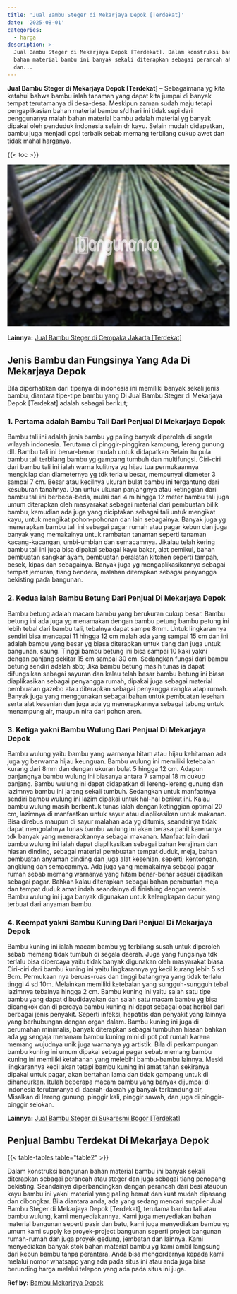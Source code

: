 ```yaml
---
title: 'Jual Bambu Steger di Mekarjaya Depok [Terdekat]'
date: '2025-08-01'
categories:
  - harga
description: >-
  Jual Bambu Steger di Mekarjaya Depok [Terdekat]. Dalam konstruksi bangunan
  bahan material bambu ini banyak sekali diterapkan sebagai perancah atau steger
  dan...
---
```


**Jual Bambu Steger di Mekarjaya Depok \[Terdekat\]** – Sebagaimana yg kita ketahui bahwa bambu ialah tanaman yang dapat kita jumpai di banyak tempat terutamanya di desa-desa. Meskipun zaman sudah maju tetapi pengaplikasian bahan material bambu s/d hari ini tidak sepi dari penggunanya malah bahan material bambu adalah material yg banyak dipakai oleh penduduk indonesia selain dr kayu. Selain mudah didapatkan, bambu juga menjadi opsi terbaik sebab memang terbilang cukup awet dan tidak mahal harganya.

{{< toc >}}

![Jual Bambu Steger di Mekarjaya Depok [Terdekat]](/images/jual-bambu-tali-24.png)

**Lainnya:** [Jual Bambu Steger di Cempaka Jakarta \[Terdekat\]](https://bambu.bangunan.co/jual-bambu-steger-di-cempaka-jakarta-terdekat/)

## Jenis Bambu dan Fungsinya Yang Ada Di Mekarjaya Depok

Bila diperhatikan dari tipenya di indonesia ini memiliki banyak sekali jenis bambu, diantara tipe-tipe bambu yang Di Jual Bambu Steger di Mekarjaya Depok \[Terdekat\] adalah sebagai berikut;

### 1\. Pertama adalah Bambu Tali Dari Penjual Di Mekarjaya Depok

Bambu tali ini adalah jenis bambu yg paling banyak diperoleh di segala wilayah indonesia. Terutama di pinggir-pinggiran kampung, lereng gunung dll. Bambu tali ini benar-benar mudah untuk didapatkan Selain itu pula bambu tali terbilang bambu yg gampang tumbuh dan multifungsi. Ciri-ciri dari bambu tali ini ialah warna kulitnya yg hijau tua permukaannya mengkilap dan diameternya yg tdk terlalu besar, mempunyai diameter 3 sampai 7 cm. Besar atau kecilnya ukuran bulat bambu ini tergantung dari kesuburan tanahnya. Dan untuk ukuran panjangnya atau ketinggian dari bambu tali ini berbeda-beda, mulai dari 4 m hingga 12 meter bambu tali juga umum diterapkan oleh masyarakat sebagai material dari pembuatan bilik bambu, kemudian ada juga yang diciptakan sebagai tali untuk mengikat kayu, untuk mengikat pohon-pohonan dan lain sebagainya. Banyak juga yg menerapkan bambu tali ini sebagai pagar rumah atau pagar kebun dan juga banyak yang memakainya untuk rambatan tanaman seperti tanaman kacang-kacangan, umbi-umbian dan semacamnya. Jikalau telah kering bambu tali ini juga bisa dipakai sebagai kayu bakar, alat pemikul, bahan pembuatan sangkar ayam, pembuatan peralatan kitchen seperti tampah, besek, kipas dan sebagainya. Banyak juga yg mengaplikasikannya sebagai tempat jemuran, tiang bendera, malahan diterapkan sebagai penyangga bekisting pada bangunan.

### 2\. Kedua ialah Bambu Betung Dari Penjual Di Mekarjaya Depok

Bambu betung adalah macam bambu yang berukuran cukup besar. Bambu betung ini ada juga yg menamakan dengan bambu petung bambu petung ini lebih tebal dari bambu tali, tebalnya dapat sampe 8mm. Untuk lingkarannya sendiri bisa mencapai 11 hingga 12 cm malah ada yang sampai 15 cm dan ini adalah bambu yang besar yg biasa diterapkan untuk tiang dan juga untuk bangunan, saung. Tinggi bambu betung ini bisa sampai 10 kaki yakni dengan panjang sekitar 15 cm sampai 30 cm. Sedangkan fungsi dari bambu betung sendiri adalah sbb; Jika bambu betung masih tunas ia dapat difungsikan sebagai sayuran dan kalau telah besar bambu betung ini biasa diaplikasikan sebagai penyangga rumah, dipakai juga sebagai material pembuatan gazebo atau diterapkan sebagai penyangga rangka atap rumah. Banyak juga yang menggunakan sebagai bahan untuk pembuatan lesehan serta alat kesenian dan juga ada yg menerapkannya sebagai tabung untuk menampung air, maupun nira dari pohon aren.

### 3\. Ketiga yakni Bambu Wulung Dari Penjual Di Mekarjaya Depok

Bambu wulung yaitu bambu yang warnanya hitam atau hijau kehitaman ada juga yg berwarna hijau keunguan. Bambu wulung ini memiliki ketebalan kurang dari 8mm dan dengan ukuran bulat 5 hingga 12 cm. Adapun panjangnya bambu wulung ini biasanya antara 7 sampai 18 m cukup panjang. Bambu wulung ini dapat didapatkan di lereng-lereng gunung dan lazimnya bambu ini jarang sekali tumbuh. Sedangkan untuk manfaatnya sendiri bambu wulung ini lazim dipakai untuk hal-hal berikut ini. Kalau bambu wulung masih berbentuk tunas ialah dengan ketinggian optimal 20 cm, lazimnya di manfaatkan untuk sayur atau diaplikasikan untuk makanan. Bisa direbus maupun di sayur malahan ada yg ditumis, seandainya tidak dapat mengolahnya tunas bambu wulung ini akan berasa pahit karenanya tdk banyak yang menerapkannya sebagai makanan. Manfaat lain dari bambu wulung ini ialah dapat diaplikasikan sebagai bahan kerajinan dan hiasan dinding, sebagai material pembuatan tempat duduk, meja, bahan pembuatan anyaman dinding dan juga alat kesenian, seperti; kentongan, angklung dan semacamnya. Ada juga yang memakainya sebagai pagar rumah sebab memang warnanya yang hitam benar-benar sesuai dijadikan sebagai pagar. Bahkan kalau diterapkan sebagai bahan pembuatan meja dan tempat duduk amat indah seandainya di finishing dengan vernis. Bambu wulung ini juga banyak digunakan untuk kelengkapan dapur yang terbuat dari anyaman bambu.

### 4\. Keempat yakni Bambu Kuning Dari Penjual Di Mekarjaya Depok

Bambu kuning ini ialah macam bambu yg terbilang susah untuk diperoleh sebab memang tidak tumbuh di segala daerah. Juga yang fungsinya tdk terlalu bisa dipercaya yaitu tidak banyak digunakan oleh masyarakat biasa. Ciri-ciri dari bambu kuning ini yaitu lingkarannya yg kecil kurang lebih 5 sd 8cm. Permukaan nya beruas-ruas dan tinggi batangnya yang tidak terlalu tinggi 4 sd 10m. Melainkan memiliki ketebalan yang sungguh-sungguh tebal lazimnya tebalnya hingga 2 cm. Bambu kuning ini yaitu salah satu tipe bambu yang dapat dibudidayakan dan salah satu macam bambu yg bisa dicangkok dan di percaya bambu kuning ini dapat sebagai obat herbal dari berbagai jenis penyakit. Seperti infeksi, hepatitis dan penyakit yang lainnya yang berhubungan dengan organ dalam. Bambu kuning ini juga di perumahan minimalis, banyak diterapkan sebagai tumbuhan hiasan bahkan ada yg sengaja menanam bambu kuning mini di pot pot rumah karena memang wujudnya unik juga warnanya yg artistik. Bila di perkampungan bambu kuning ini umum dipakai sebagai pagar sebab memang bambu kuning ini memiliki ketahanan yang melebihi bambu-bambu lainnya. Meski lingkarannya kecil akan tetapi bambu kuning ini amat tahan sekiranya dipakai untuk pagar, akan bertahan lama dan tidak gampang untuk di dihancurkan. Itulah beberapa macam bambu yang banyak dijumpai di indonesia terutamanya di daerah-daerah yg banyak terkandung air, Misalkan di lereng gunung, pinggir kali, pinggir sawah, dan juga di pinggir-pinggir selokan.

**Lainnya:** [Jual Bambu Steger di Sukaresmi Bogor \[Terdekat\]](https://bambu.bangunan.co/jual-bambu-steger-di-sukaresmi-bogor-terdekat/)

## Penjual Bambu Terdekat Di Mekarjaya Depok

{{< table-tables table="table2" >}}

Dalam konstruksi bangunan bahan material bambu ini banyak sekali diterapkan sebagai perancah atau steger dan juga sebagai tiang penopang bekisting. Seandainya diperbandingkan dengan perancah dari besi ataupun kayu bambu ini yakni material yang paling hemat dan kuat mudah dipasang dan dibongkar. Bila diantara anda, ada yang sedang mencari supplier Jual Bambu Steger di Mekarjaya Depok \[Terdekat\], terutama bambu tali atau bambu wulung, kami menyediakannya. Kami juga menyediakan bahan material bangunan seperti pasir dan batu, kami juga menyediakan bambu yg umum kami supply ke proyek-project bangunan seperti project bangunan rumah-rumah dan juga proyek gedung, jembatan dan lainnya. Kami menyediakan banyak stok bahan material bambu yg kami ambil langsung dari kebun bambu tanpa perantara. Anda bisa mengordernya kepada kami melalui nomor whatsapp yang ada pada situs ini atau anda juga bisa berunding harga melalui telepon yang ada pada situs ini juga.

**Ref by:** [Bambu Mekarjaya Depok](https://id.wikipedia.org/wiki/Bambu)
